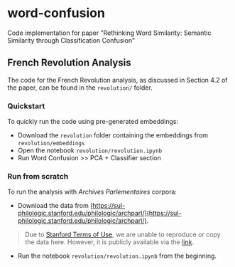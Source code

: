 # word-confusion
Code implementation for paper "Rethinking Word Similarity: Semantic Similarity through Classification Confusion"
## French Revolution Analysis
The code for the French Revolution analysis, as discussed in Section 4.2 of the paper, can be found in the `revolution/` folder.
### Quickstart
To quickly run the code using pre-generated embeddings:
- Download the `revolution` folder containing the embeddings from `revolution/embeddings`
- Open the notebook `revolution/revolution.ipynb`
- Run Word Confusion >> PCA + Classifier section
### Run from scratch
To run the analysis with _Archives Parlementaires_ corpora:
- Download the data from [https://sul-philologic.stanford.edu/philologic/archparl/](https://sul-philologic.stanford.edu/philologic/archparl/).
>  Due to [Stanford Terms of Use](https://www.stanford.edu/site/terms/), we are unable to reproduce or copy the data here. However, it is publicly available via the [link](https://sul-philologic.stanford.edu/philologic/archparl/).
- Run the notebook `revolution/revolution.ipynb` from the beginning.
